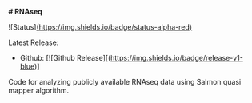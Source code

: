 **# RNAseq**

![Status][(https://img.shields.io/badge/status-alpha-red)](https://img.shields.io/pypi/status/macs3.svg)

Latest Release:
* Github: [![Github Release][(https://img.shields.io/badge/release-v1-blue)]

Code for analyzing publicly available RNAseq data using Salmon quasi mapper algorithm.
